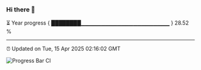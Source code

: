 ### Hi there 👋

⏳ Year progress { ████████▁▁▁▁▁▁▁▁▁▁▁▁▁▁▁▁▁▁▁▁▁▁ } 28.52 %

---

⏰ Updated on Tue, 15 Apr 2025 02:16:02 GMT

![Progress Bar CI](https://github.com/IshwaranRudhara/GIT-ACTION/workflows/Progress%20Bar%20CI/badge.svg)
